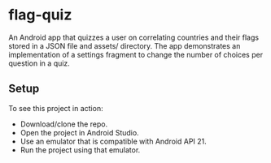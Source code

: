 # flag-quiz
An Android app that quizzes a user on correlating countries and their flags stored in a JSON file and assets/ directory. The app demonstrates an implementation of a settings fragment to change the number of choices per question in a quiz.

## Setup
To see this project in action:
* Download/clone the repo.
* Open the project in Android Studio.
* Use an emulator that is compatible with Android API 21.
* Run the project using that emulator.
